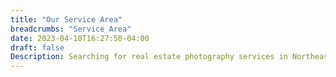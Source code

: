 ```yaml
---
title: "Our Service Area"
breadcrumbs: "Service Area"
date: 2023-04-10T16:27:50-04:00
draft: false
Description: Searching for real estate photography services in Northeast PA? Look no further. We are here to help you sell your listings with our top-notch services. Explore our service area to discover how we can elevate your property marketing and make your listings stand out. Trust us to capture the essence of your properties and attract potential buyers in Northeast PA
---
```

